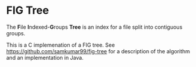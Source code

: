FIG Tree
========
The **F**ile **I**ndexed-**G**roups **Tree** is an index for a file split into contiguous groups.

This is a C implemenation of a FIG tree. See https://github.com/samkumar99/fig-tree for a description of the algorithm and an implementation in Java.